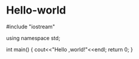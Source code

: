 # Hello-world

#include "iostream"

using namespace std;

int main() {
cout<<"Hello ,world!"<<endl;
return 0;
}
